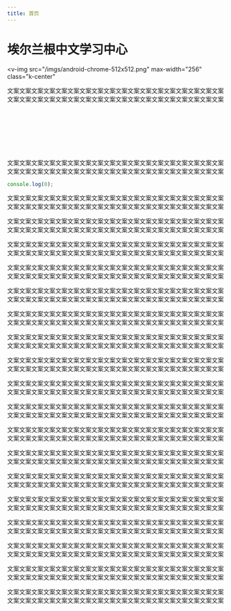 ```yaml
---
title: 首页
---
```


# 埃尔兰根中文学习中心

<v-img
  src="/imgs/android-chrome-512x512.png"
  max-width="256"
  class="k-center"
></v-img>

文案文案文案文案文案文案文案文案文案文案文案文案文案文案文案文案文案文案文案文案文案文案文案文案文案文案文案文案文案文案文案文案文案文案文案文案

<div style="height: 100px;"></div>

文案文案文案文案文案文案文案文案文案文案文案文案文案文案文案文案文案文案文案文案文案文案文案文案文案文案文案文案文案文案文案文案文案文案文案文案

```js
console.log(0);
```

文案文案文案文案文案文案文案文案文案文案文案文案文案文案文案文案文案文案文案文案文案文案文案文案文案文案文案文案文案文案文案文案文案文案文案文案

文案文案文案文案文案文案文案文案文案文案文案文案文案文案文案文案文案文案文案文案文案文案文案文案文案文案文案文案文案文案文案文案文案文案文案文案

文案文案文案文案文案文案文案文案文案文案文案文案文案文案文案文案文案文案文案文案文案文案文案文案文案文案文案文案文案文案文案文案文案文案文案文案

文案文案文案文案文案文案文案文案文案文案文案文案文案文案文案文案文案文案文案文案文案文案文案文案文案文案文案文案文案文案文案文案文案文案文案文案

文案文案文案文案文案文案文案文案文案文案文案文案文案文案文案文案文案文案文案文案文案文案文案文案文案文案文案文案文案文案文案文案文案文案文案文案

文案文案文案文案文案文案文案文案文案文案文案文案文案文案文案文案文案文案文案文案文案文案文案文案文案文案文案文案文案文案文案文案文案文案文案文案

文案文案文案文案文案文案文案文案文案文案文案文案文案文案文案文案文案文案文案文案文案文案文案文案文案文案文案文案文案文案文案文案文案文案文案文案

文案文案文案文案文案文案文案文案文案文案文案文案文案文案文案文案文案文案文案文案文案文案文案文案文案文案文案文案文案文案文案文案文案文案文案文案

文案文案文案文案文案文案文案文案文案文案文案文案文案文案文案文案文案文案文案文案文案文案文案文案文案文案文案文案文案文案文案文案文案文案文案文案

文案文案文案文案文案文案文案文案文案文案文案文案文案文案文案文案文案文案文案文案文案文案文案文案文案文案文案文案文案文案文案文案文案文案文案文案

文案文案文案文案文案文案文案文案文案文案文案文案文案文案文案文案文案文案文案文案文案文案文案文案文案文案文案文案文案文案文案文案文案文案文案文案

文案文案文案文案文案文案文案文案文案文案文案文案文案文案文案文案文案文案文案文案文案文案文案文案文案文案文案文案文案文案文案文案文案文案文案文案

文案文案文案文案文案文案文案文案文案文案文案文案文案文案文案文案文案文案文案文案文案文案文案文案文案文案文案文案文案文案文案文案文案文案文案文案

文案文案文案文案文案文案文案文案文案文案文案文案文案文案文案文案文案文案文案文案文案文案文案文案文案文案文案文案文案文案文案文案文案文案文案文案

文案文案文案文案文案文案文案文案文案文案文案文案文案文案文案文案文案文案文案文案文案文案文案文案文案文案文案文案文案文案文案文案文案文案文案文案

文案文案文案文案文案文案文案文案文案文案文案文案文案文案文案文案文案文案文案文案文案文案文案文案文案文案文案文案文案文案文案文案文案文案文案文案

文案文案文案文案文案文案文案文案文案文案文案文案文案文案文案文案文案文案文案文案文案文案文案文案文案文案文案文案文案文案文案文案文案文案文案文案

文案文案文案文案文案文案文案文案文案文案文案文案文案文案文案文案文案文案文案文案文案文案文案文案文案文案文案文案文案文案文案文案文案文案文案文案
